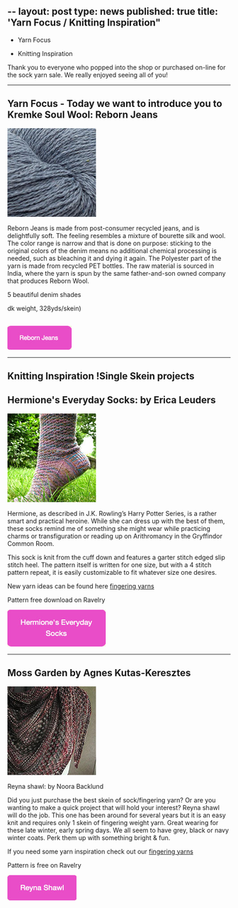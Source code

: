 --
layout: post
type: news
published: true
title: 'Yarn Focus / Knitting Inspiration"
---

- Yarn Focus

- Knitting Inspiration

Thank you to everyone who popped into the shop or purchased on-line for the sock yarn sale. We really enjoyed seeing all of you!
<hr />
<h2>Yarn Focus - Today we want to introduce you to Kremke Soul Wool: Reborn Jeans</h2>
<p><a href="https://www.woolandsilkcoshop.com/products/reborn-jeans"><img src="/img/yarn_focus.jpg"></a><br />

Reborn Jeans is made from post-consumer recycled jeans, and is delightfully soft. The feeling resembles a mixture of bourette silk and wool. The color range is narrow and that is done on purpose: sticking to the original colors of the denim means no additional chemical processing is needed, such as bleaching it and dying it again. The Polyester part of the yarn is made from recycled PET bottles. The raw material is sourced in India, where the yarn is spun by the same father-and-son owned company that produces Reborn Wool. 

5 beautiful denim shades

dk weight, 328yds/skein)<br /><br />

 <a href="https://www.woolandsilkcoshop.com/products/reborn-jeans"><img src="/img/btn_yarn_focus.jpg"></a></p>

<hr />
<h2>Knitting Inspiration !Single Skein projects</h2>

<h2>Hermione's Everyday Socks: by Erica Leuders</h2>
<p><a href="https://www.ravelry.com/patterns/library/hermiones-everyday-socks"><img src="/img/everyday_socks.jpg"></a> <br />

Hermione, as described in J.K. Rowling’s Harry Potter Series, is a rather smart and practical heroine. While she can dress up with the best of them, these socks remind me of something she might wear while practicing charms or transfiguration or reading up on Arithromancy in the Gryffindor Common Room.

This sock is knit from the cuff down and features a garter stitch edged slip stitch heel. The pattern itself is written for one size, but with a 4 stitch pattern repeat, it is easily customizable to fit whatever size one desires.

New yarn ideas can be found here <a href="https://www.woolandsilkcoshop.com/search?q=fingering"> fingering yarns</a>

Pattern free download on Ravelry<br />

<a href="https://www.ravelry.com/patterns/library/hermiones-everyday-socks"><img src="/img/btn_everyday_socks.jpg"></a></p>

<hr />
<h2> Moss Garden by Agnes Kutas-Keresztes</h2>
<p><a href="https://www.ravelry.com/patterns/library/reyna"><img src="/img/reyna_shawl.jpg"></a> <br />

Reyna shawl: by Noora Backlund

Did you just purchase the best skein of sock/fingering yarn? Or are you wanting to make a quick project that will hold your interest? Reyna shawl will do the job. This one has been around for several years but it is an easy knit and requires only 1 skein of fingering weight yarn. Great wearing for these late winter, early spring days. We all seem to have grey, black or navy winter coats. Perk them up with something bright & fun.

If you need some yarn inspiration check out our <a href="https://www.woolandsilkcoshop.com/search?q=fingering"> fingering yarns</a>

Pattern is free on Ravelry<br />

<a href="https://www.ravelry.com/patterns/library/reyna"><img src="/img/btn_reyna_shawl.jpg"></a></p>
